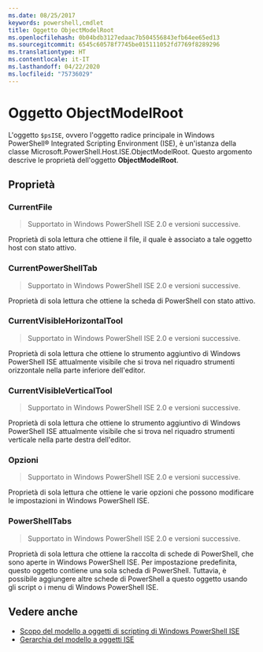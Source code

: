 ```yaml
---
ms.date: 08/25/2017
keywords: powershell,cmdlet
title: Oggetto ObjectModelRoot
ms.openlocfilehash: 0b04bdb3127edaac7b504556843efb64ee65ed13
ms.sourcegitcommit: 6545c60578f7745be015111052fd7769f8289296
ms.translationtype: HT
ms.contentlocale: it-IT
ms.lasthandoff: 04/22/2020
ms.locfileid: "75736029"
---
```

# <a name="the-objectmodelroot-object"></a>Oggetto ObjectModelRoot

L'oggetto `$psISE`, ovvero l'oggetto radice principale in Windows PowerShell® Integrated Scripting Environment (ISE), è un'istanza della classe Microsoft.PowerShell.Host.ISE.ObjectModelRoot. Questo argomento descrive le proprietà dell'oggetto **ObjectModelRoot**.

## <a name="properties"></a>Proprietà

### <a name="currentfile"></a>CurrentFile

> Supportato in Windows PowerShell ISE 2.0 e versioni successive.

Proprietà di sola lettura che ottiene il file, il quale è associato a tale oggetto host con stato attivo.

### <a name="currentpowershelltab"></a>CurrentPowerShellTab

> Supportato in Windows PowerShell ISE 2.0 e versioni successive.

Proprietà di sola lettura che ottiene la scheda di PowerShell con stato attivo.

### <a name="currentvisiblehorizontaltool"></a>CurrentVisibleHorizontalTool

> Supportato in Windows PowerShell ISE 2.0 e versioni successive.

Proprietà di sola lettura che ottiene lo strumento aggiuntivo di Windows PowerShell ISE attualmente visibile che si trova nel riquadro strumenti orizzontale nella parte inferiore dell'editor.

### <a name="currentvisibleverticaltool"></a>CurrentVisibleVerticalTool

> Supportato in Windows PowerShell ISE 2.0 e versioni successive.

Proprietà di sola lettura che ottiene lo strumento aggiuntivo di Windows PowerShell ISE attualmente visibile che si trova nel riquadro strumenti verticale nella parte destra dell'editor.

### <a name="options"></a>Opzioni

> Supportato in Windows PowerShell ISE 2.0 e versioni successive.

Proprietà di sola lettura che ottiene le varie opzioni che possono modificare le impostazioni in Windows PowerShell ISE.

### <a name="powershelltabs"></a>PowerShellTabs

> Supportato in Windows PowerShell ISE 2.0 e versioni successive.

Proprietà di sola lettura che ottiene la raccolta di schede di PowerShell, che sono aperte in Windows PowerShell ISE. Per impostazione predefinita, questo oggetto contiene una sola scheda di PowerShell. Tuttavia, è possibile aggiungere altre schede di PowerShell a questo oggetto usando gli script o i menu di Windows PowerShell ISE.

## <a name="see-also"></a>Vedere anche

- [Scopo del modello a oggetti di scripting di Windows PowerShell ISE](Purpose-of-the-Windows-PowerShell-ISE-Scripting-Object-Model.md)
- [Gerarchia del modello a oggetti ISE](The-ISE-Object-Model-Hierarchy.md)